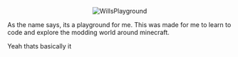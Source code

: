 <p align="center">
<img src="https://github.com/axtrough/Wills-Playground/blob/master/logolong.png?raw=true" alt="WillsPlayground"/>
</p>

As the name says, its a playground for me.
This was made for me to learn to code and explore the modding world around minecraft.

Yeah thats basically it

